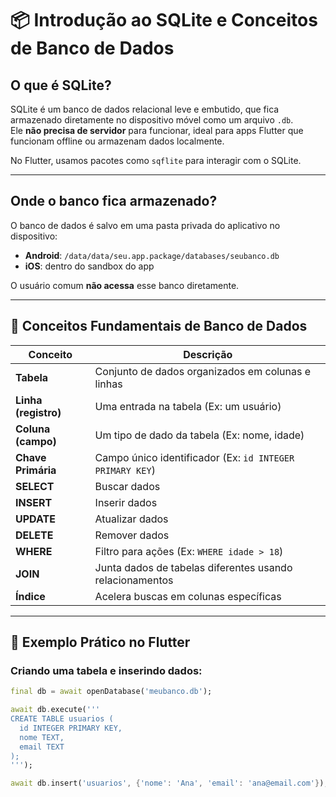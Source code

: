 # 📦 Introdução ao SQLite e Conceitos de Banco de Dados

## O que é SQLite?

SQLite é um banco de dados relacional leve e embutido, que fica armazenado diretamente no dispositivo móvel como um arquivo `.db`.  
Ele **não precisa de servidor** para funcionar, ideal para apps Flutter que funcionam offline ou armazenam dados localmente.

No Flutter, usamos pacotes como `sqflite` para interagir com o SQLite.

---

## Onde o banco fica armazenado?

O banco de dados é salvo em uma pasta privada do aplicativo no dispositivo:

- **Android**: `/data/data/seu.app.package/databases/seubanco.db`
- **iOS**: dentro do sandbox do app

O usuário comum **não acessa** esse banco diretamente.

---

## 🧠 Conceitos Fundamentais de Banco de Dados

| Conceito           | Descrição                                                                 |
|--------------------|--------------------------------------------------------------------------|
| **Tabela**         | Conjunto de dados organizados em colunas e linhas                        |
| **Linha (registro)** | Uma entrada na tabela (Ex: um usuário)                                   |
| **Coluna (campo)** | Um tipo de dado da tabela (Ex: nome, idade)                              |
| **Chave Primária** | Campo único identificador (Ex: `id INTEGER PRIMARY KEY`)                 |
| **SELECT**         | Buscar dados                                                             |
| **INSERT**         | Inserir dados                                                            |
| **UPDATE**         | Atualizar dados                                                          |
| **DELETE**         | Remover dados                                                            |
| **WHERE**          | Filtro para ações (Ex: `WHERE idade > 18`)                               |
| **JOIN**           | Junta dados de tabelas diferentes usando relacionamentos                 |
| **Índice**         | Acelera buscas em colunas específicas                                    |

---

## 🧪 Exemplo Prático no Flutter

### Criando uma tabela e inserindo dados:

```dart
final db = await openDatabase('meubanco.db');

await db.execute('''
CREATE TABLE usuarios (
  id INTEGER PRIMARY KEY,
  nome TEXT,
  email TEXT
);
''');

await db.insert('usuarios', {'nome': 'Ana', 'email': 'ana@email.com'});
